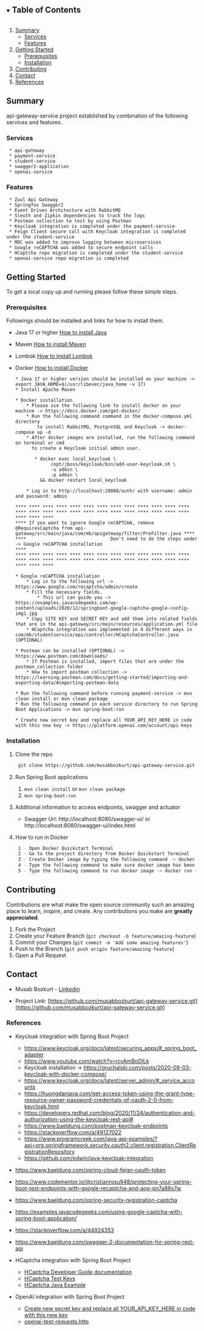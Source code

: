 <!-- TABLE OF CONTENTS -->
<details open="open">
  <summary><h2 style="display: inline-block">Table of Contents</h2></summary>
  <ol>
    <li>
      <a href="#summary">Summary</a>
      <ul>
        <li><a href="#services">Services</a></li>
        <li><a href="#features">Features</a></li>
      </ul>
    </li>
    <li>
      <a href="#getting-started">Getting Started</a>
      <ul>
        <li><a href="#prerequisites">Prerequisites</a></li>
        <li><a href="#installation">Installation</a></li>
      </ul>
    </li>
    <li><a href="#contributing">Contributing</a></li>
    <li><a href="#contact">Contact</a></li>
    <li><a href="#References">References</a></li>
  </ol>
</details>


<!-- SUMMARY -->

## Summary

api-gateway-service project established by combination of the following services and features.

### Services

   ```
    * api-gateway
    * payment-service
    * student-service
    * swagger2-application
    * openai-service
   ```

### Features

   ```
    * Zuul Api Gateway
    * Springfox Swagger2
    * Event Driven Architecture with RabbitMQ
    * Sleuth and Zipkin dependencies to track the logs
    * Postman collection to test by using Postman
    * Keycloak integration is completed under the payment-service
    * Feign Client secure call with Keycloak integration is completed under the student-service
    * MDC was added to improve logging between microservices
    * Google reCAPTCHA was added to secure endpoint calls
    * HCaptcha repo migration is completed under the student-service
    * openai-service repo migration is completed
   ```

<!-- GETTING STARTED -->

## Getting Started

To get a local copy up and running please follow these simple steps.

### Prerequisites

Followings should be installed and links for how to install them.

* Java 17 or higher [How to install Java](https://java.com/en/download/help/download_options.html)
* Maven [How to install Maven](https://maven.apache.org/install.html)
* Lombok [How to install Lombok](https://www.baeldung.com/lombok-ide)
* Docker [How to install Docker](https://docs.docker.com/get-docker)

    ```
    * Java 17 or higher version should be installed on your machine -> export JAVA_HOME=$(/usr/libexec/java_home -v 17)
    * Install Apache Maven 
    
    * Docker installation 
        * Please use the following link to install docker on your machine -> https://docs.docker.com/get-docker/
        * Run the following command command in the docker-compose.yml directory 
            to install RabbitMQ, PostgreSQL and Keycloak -> docker-compose up -d
        * After docker images are installed, run the following command on terminal or cmd 
          to create a Keycloak initial admin user.
          
           * docker exec local_keycloak \
                 /opt/jboss/keycloak/bin/add-user-keycloak.sh \
                 -u admin \
                 -p admin \
             && docker restart local_keycloak 
             
        * Log in to http://localhost:28080/auth/ with username: admin and password: admin
    
    **** **** **** **** **** **** **** **** **** **** **** **** **** **** **** **** **** **** **** **** **** **** **** **** **** **** **** **** **** 
    **** If you want to ignore Google reCAPTCHA, remove @RequiresCaptcha from api-gateway/src/main/java/com/mb/apigateway/filter/PreFilter.java ****
    ****                               Don't need to do the steps under -> Google reCAPTCHA installation                                        ****
    **** **** **** **** **** **** **** **** **** **** **** **** **** **** **** **** **** **** **** **** **** **** **** **** **** **** **** **** **** 
      
    * Google reCAPTCHA installation
        * Log in to the following url -> https://www.google.com/recaptcha/admin/create
        * Fill the necessary fields. 
            * This url can guide you -> https://examples.javacodegeeks.com/wp-content/uploads/2020/12/springboot-google-captcha-google-config-img1.jpg 
        * Copy SITE KEY and SECRET KEY and add them into related fields that are in the api-gateway/src/main/resources/application.yml file
        * HCaptcha integration was implemented in 4 different ways in com/mb/studentservice/api/controller/HCaptchaController.java (OPTIONAL)
    
    * Postman can be installed (OPTIONAL) -> https://www.postman.com/downloads/
        * If Postman is installed, import files that are under the postman_collection folder
        * How to import postman collection -> https://learning.postman.com/docs/getting-started/importing-and-exporting-data/#importing-postman-data
  
    * Run the following command before running payment-service -> mvn clean install or mvn clean package
    * Run the following command in each service directory to run Spring Boot Applications -> mvn spring-boot:run
  
    * Create new secret key and replace all YOUR_API_KEY_HERE in code with this new key -> https://platform.openai.com/account/api-keys
  ```

### Installation

1. Clone the repo
   ```sh
    git clone https://github.com/musabbozkurt/api-gateway-service.git
   ```
2. Run Spring Boot applications

    1. `mvn clean install` or `mvn clean package`
    2. `mvn spring-boot:run`

3. Additional information to access endpoints, swagger and actuator

    * Swagger Url: http://localhost:8080/swagger-ui/ or http://localhost:8080/swagger-ui/index.html

4. How to run in Docker
   ```sh
    1 - Open Docker Quickstart Terminal
    2 - Go to the project directory from Docker Quickstart Terminal
    3 - Create Docker image by typing the following command -> docker build -t api-gateway-service-project.jar
    4 - Type the following command to make sure docker image has been created -> docker image ls
    5 - Type the following command to run docker image -> docker run -p 9090:8080 api-gateway-service-project.jar
   ```

<!-- CONTRIBUTING -->

## Contributing

Contributions are what make the open source community such an amazing place to learn, inspire, and create. Any
contributions you make are **greatly appreciated**.

1. Fork the Project
2. Create your Feature Branch (`git checkout -b feature/amazing-feature`)
3. Commit your Changes (`git commit -m 'Add some amazing features'`)
4. Push to the Branch (`git push origin feature/amazing-feature`)
5. Open a Pull Request

<!-- CONTACT -->

## Contact

* Musab Bozkurt - [Linkedin](https://tr.linkedin.com/in/musab-bozkurt-24924986)

* Project
  Link: [https://github.com/musabbozkurt/api-gateway-service.git](https://github.com/musabbozkurt/api-gateway-service.git)

<!-- REFERENCES -->

### References

* Keycloak integration with Spring Boot Project
    - https://www.keycloak.org/docs/latest/securing_apps/#_spring_boot_adapter
    - https://www.youtube.com/watch?v=rcvAmBoDlLk
    - Keycloak installation -> https://gruchalski.com/posts/2020-09-03-keycloak-with-docker-compose/
    - https://www.keycloak.org/docs/latest/server_admin/#_service_accounts
    - https://huongdanjava.com/get-access-token-using-the-grant-type-resource-owner-password-credentials-of-oauth-2-0-from-keycloak.html
    - https://developers.redhat.com/blog/2020/11/24/authentication-and-authorization-using-the-keycloak-rest-api#
    - https://www.baeldung.com/postman-keycloak-endpoints
    - https://stackoverflow.com/a/49127022
    - https://www.programcreek.com/java-api-examples/?api=org.springframework.security.oauth2.client.registration.ClientRegistrationRepository
    - https://github.com/edwin/java-keycloak-integration

* https://www.baeldung.com/spring-cloud-feign-oauth-token
* https://www.codementor.io/@cristianrosu948/protecting-your-spring-boot-rest-endpoints-with-google-recaptcha-and-aop-pn7a88s7w
* https://www.baeldung.com/spring-security-registration-captcha
* https://examples.javacodegeeks.com/using-google-captcha-with-spring-boot-application/
* https://stackoverflow.com/a/44924353
* https://www.baeldung.com/swagger-2-documentation-for-spring-rest-api

* HCaptcha integration with Spring Boot Project
    - [HCaptcha Developer Guide documentation](https://docs.hcaptcha.com/)
    - [HCaptcha Test Keys](https://docs.hcaptcha.com/#integration-testing-test-keys)
    - [HCaptcha Java Example]( https://golb.hplar.ch/2020/05/hcaptcha.html)

* OpenAI integration with Spring Boot Project
    - [Create new secret key and replace all YOUR_API_KEY_HERE in code with this new key](https://platform.openai.com/account/api-keys)
    - [openai-test-requests.http](openai-service%2Fopenai-test-requests.http)
